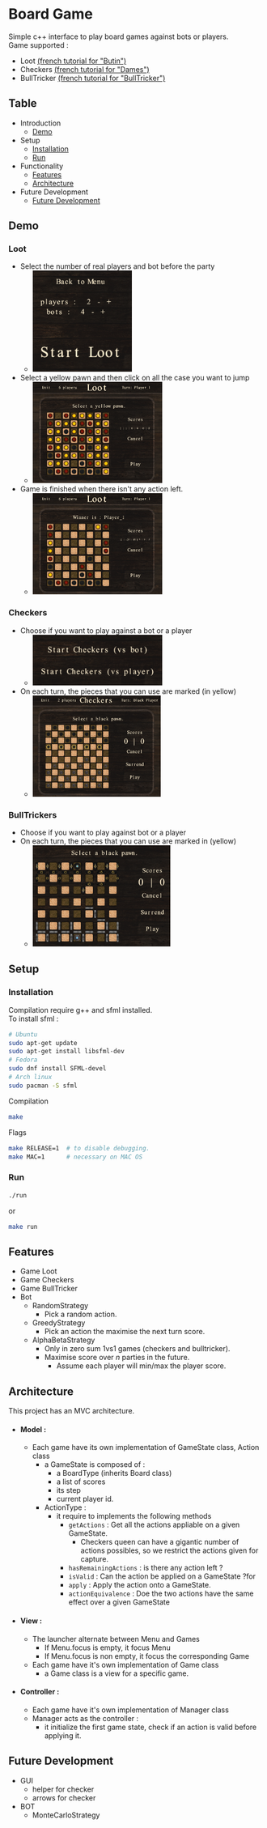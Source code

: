 # Board Game

Simple c++ interface to play board games against bots or players.\
Game supported :
- Loot [(french tutorial for "Butin")](http://jeuxstrategieter.free.fr/Butin_complet.php)
- Checkers [(french tutorial for "Dames")](https://infolib.re/storage/files/documents/jeux_de_societe/Les%20dames%20-%20R%C3%A8gle%20du%20jeu.pdf)
- BullTricker [(french tutorial for "BullTricker")](http://www.bulltricker.com/fr/regle_simplifiee.html)

## Table
- Introduction
    - [Demo](#demo)
- Setup
    - [Installation](#installation)
    - [Run](#run)
- Functionality
    - [Features](#features)
    - [Architecture](#architecture)
- Future Development
    - [Future Development](#future-development)

## Demo

### Loot
- Select the number of real players and bot before the party
    - <img height=200 src="resources/demo/loot_menu.png">
- Select a yellow pawn and then click on all the case you want to jump
    - <img height=200 src="resources/demo/loot_begin.png">
- Game is finished when there isn't any action left.
    - <img height=200 src="resources/demo/loot_end.png">

### Checkers

- Choose if you want to play against a bot or a player 
    - <img height=100 src="resources/demo/checkers_menu.png">
- On each turn, the pieces that you can use are marked (in yellow)
    - <img height=200 src="resources/demo/checkers_begin.png">

### BullTrickers

- Choose if you want to play against bot or a player
- On each turn, the pieces that you can use are marked in (yellow)
    - <img height=200 src="resources/demo/bulltricker_game.png">
    

## Setup
### Installation
Compilation require g++ and sfml installed.\
To install sfml :
```bash
# Ubuntu
sudo apt-get update
sudo apt-get install libsfml-dev
# Fedora
sudo dnf install SFML-devel
# Arch linux
sudo pacman -S sfml
```

Compilation
```bash
make
```
Flags
```bash
make RELEASE=1  # to disable debugging.
make MAC=1      # necessary on MAC OS
```

### Run

```bash
./run
```
or
```bash
make run
```

## Features

- Game Loot
- Game Checkers
- Game BullTricker
- Bot
    - RandomStrategy
        - Pick a random action.
    - GreedyStrategy
        - Pick an action the maximise the next turn score.
    - AlphaBetaStrategy
        - Only in zero sum 1vs1 games (checkers and bulltricker).
        - Maximise score over $n$ parties in the future.
            - Assume each player will min/max the player score.

## Architecture

This project has an MVC architecture.

- #### Model :
    - Each game have its own implementation of GameState class, Action class
        - a GameState is composed of :
            - a BoardType (inherits Board class)
            - a list of scores
            - its step
            - current player id.
        - ActionType :
            - it require to implements the following methods
                - ``getActions`` : Get all the actions appliable on a given GameState.
                    - Checkers queen can have a gigantic number of actions possibles, so we restrict the actions given for capture.
                - ``hasRemainingActions`` : is there any action left ?
                - ``isValid`` : Can the action be applied on a GameState ?for
                - ``apply`` : Apply the action onto a GameState.
                - ``actionEquivalence`` : Doe the two actions have the same effect over a given GameState
                
- #### View :
    - The launcher alternate between Menu and Games
        - If Menu.focus is empty, it focus Menu
        - If Menu.focus is non empty, it focus the corresponding Game 
    - Each game have it's own implementation of Game class
        - a Game class is a view for a specific game.
- #### Controller :
    - Each game have it's own implementation of Manager class
    - Manager acts as the controller :
        - it initialize the first game state, check if an action is valid before applying it. 

## Future Development

- GUI
    - helper for checker
    - arrows for checker
- BOT
    - MonteCarloStrategy
